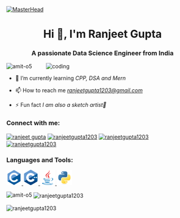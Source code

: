 
[![MasterHead](https://user-images.githubusercontent.com/74038190/241765440-80728820-e06b-4f96-9c9e-9df46f0cc0a5.gif)](https://github.com/ranjeetgupta1203)
<h1 align="center">Hi 👋, I'm Ranjeet Gupta</h1>
<h3 align="center">A passionate Data Science Engineer from India</h3>
<img align="right" alt="coding"width="400" src="https://user-images.githubusercontent.com/69011963/137184767-79a13ec7-1bb3-4341-a6da-3a149c9c159a.gif"
<p align="left"> <img src="https://komarev.com/ghpvc/?username=amit-o5&label=Profile%20views&color=0e75b6&style=flat" alt="amit-o5" /> </p>

- 🌱 I’m currently learning *CPP, DSA and Mern*

- 📫 How to reach me *ranjeetgupta1203@gmail.com*

- ⚡ Fun fact *I am also a sketch artist🎨*

<h3 align="left">Connect with me:</h3>
<p align="left">
<a href="https://linkedin.com/in/Ranjeet Gupta" target="blank"><img align="center" src="https://raw.githubusercontent.com/rahuldkjain/github-profile-readme-generator/master/src/images/icons/Social/linked-in-alt.svg" alt="ranjeet gupta" height="30" width="40" /></a>
<a href="https://fb.com/ranjeetgupta1203" target="blank"><img align="center" src="https://raw.githubusercontent.com/rahuldkjain/github-profile-readme-generator/master/src/images/icons/Social/facebook.svg" alt="ranjeetgupta1203" height="30" width="40" /></a>
<a href="https://instagram.com/ranjeetgupta1203" target="blank"><img align="center" src="https://raw.githubusercontent.com/rahuldkjain/github-profile-readme-generator/master/src/images/icons/Social/instagram.svg" alt="ranjeetgupta1203" height="30" width="40" /></a>
<a href="https://www.leetcode.com/amit-o5" target="blank"><img align="center" src="https://raw.githubusercontent.com/rahuldkjain/github-profile-readme-generator/master/src/images/icons/Social/leet-code.svg" alt="ranjeetgupta1203" height="30" width="40" /></a>
</p>

<h3 align="left">Languages and Tools:</h3>
<p align="left"> <a href="https://www.cprogramming.com/" target="_blank" rel="noreferrer"> <img src="https://raw.githubusercontent.com/devicons/devicon/master/icons/c/c-original.svg" alt="c" width="40" height="40"/> </a> <a href="https://www.w3schools.com/cpp/" target="_blank" rel="noreferrer"> <img src="https://raw.githubusercontent.com/devicons/devicon/master/icons/cplusplus/cplusplus-original.svg" alt="cplusplus" width="40" height="40"/> </a> <a href="https://www.java.com" target="_blank" rel="noreferrer"> <img src="https://raw.githubusercontent.com/devicons/devicon/master/icons/java/java-original.svg" alt="java" width="40" height="40"/> </a> <a href="https://www.python.org" target="_blank" rel="noreferrer"> <img src="https://raw.githubusercontent.com/devicons/devicon/master/icons/python/python-original.svg" alt="python" width="40" height="40"/> </a> </p>

<p><img align="left" src="https://github-readme-stats.vercel.app/api/top-langs?username=ranjeetgupta1203&show_icons=true&locale=en&layout=compact" alt="amit-o5" /></p>

<p>&nbsp;<img align="center" src="https://github-readme-stats.vercel.app/api?username=ranjeetgupta1203&show_icons=true&locale=en" alt="ranjeetgupta1203" /></p>

<p><img align="center" src="https://github-readme-streak-stats.herokuapp.com/?user=ranjeetgupta1203&" alt="ranjeetgupta1203" /></p>
